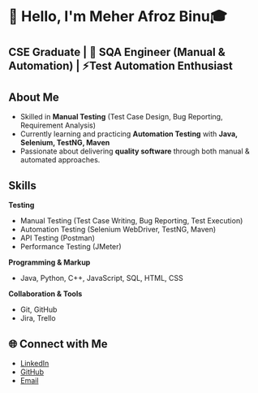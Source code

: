# 👋 Hello, I'm **Meher Afroz Binu**🎓 
**CSE Graduate** | 🧪 **SQA Engineer (Manual & Automation)** | ⚡**Test Automation Enthusiast**
---
## About Me
* Skilled in **Manual Testing** (Test Case Design, Bug Reporting, Requirement Analysis)
* Currently learning and practicing **Automation Testing** with **Java, Selenium, TestNG, Maven**
* Passionate about delivering **quality software** through both manual & automated approaches.
## Skills
**Testing**
* Manual Testing (Test Case Writing, Bug Reporting, Test Execution)
* Automation Testing (Selenium WebDriver, TestNG, Maven)
* API Testing (Postman)
* Performance Testing (JMeter)

**Programming & Markup**
* Java, Python, C++, JavaScript, SQL, HTML, CSS

**Collaboration & Tools**
* Git, GitHub
* Jira, Trello

## 🌐 Connect with Me

* [LinkedIn](www.linkedin.com/in/meher-afroz-binu)
* [GitHub](https://github.com/Binu315)
* [Email](meherafrozbinu@gmail.com)




